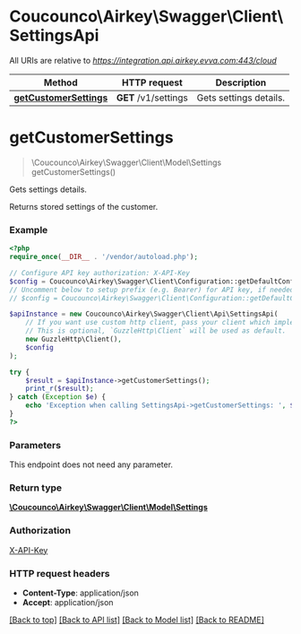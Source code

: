 # Coucounco\Airkey\Swagger\Client\SettingsApi

All URIs are relative to *https://integration.api.airkey.evva.com:443/cloud*

Method | HTTP request | Description
------------- | ------------- | -------------
[**getCustomerSettings**](SettingsApi.md#getCustomerSettings) | **GET** /v1/settings | Gets settings details.


# **getCustomerSettings**
> \Coucounco\Airkey\Swagger\Client\Model\Settings getCustomerSettings()

Gets settings details.

Returns stored settings of the customer.

### Example
```php
<?php
require_once(__DIR__ . '/vendor/autoload.php');

// Configure API key authorization: X-API-Key
$config = Coucounco\Airkey\Swagger\Client\Configuration::getDefaultConfiguration()->setApiKey('X-API-Key', 'YOUR_API_KEY');
// Uncomment below to setup prefix (e.g. Bearer) for API key, if needed
// $config = Coucounco\Airkey\Swagger\Client\Configuration::getDefaultConfiguration()->setApiKeyPrefix('X-API-Key', 'Bearer');

$apiInstance = new Coucounco\Airkey\Swagger\Client\Api\SettingsApi(
    // If you want use custom http client, pass your client which implements `GuzzleHttp\ClientInterface`.
    // This is optional, `GuzzleHttp\Client` will be used as default.
    new GuzzleHttp\Client(),
    $config
);

try {
    $result = $apiInstance->getCustomerSettings();
    print_r($result);
} catch (Exception $e) {
    echo 'Exception when calling SettingsApi->getCustomerSettings: ', $e->getMessage(), PHP_EOL;
}
?>
```

### Parameters
This endpoint does not need any parameter.

### Return type

[**\Coucounco\Airkey\Swagger\Client\Model\Settings**](../Model/Settings.md)

### Authorization

[X-API-Key](../../README.md#X-API-Key)

### HTTP request headers

 - **Content-Type**: application/json
 - **Accept**: application/json

[[Back to top]](#) [[Back to API list]](../../README.md#documentation-for-api-endpoints) [[Back to Model list]](../../README.md#documentation-for-models) [[Back to README]](../../README.md)


